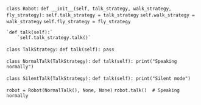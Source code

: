 
`class Robot:`
    `def __init__(self, talk_strategy, walk_strategy, fly_strategy):`
        `self.talk_strategy = talk_strategy`
        `self.walk_strategy = walk_strategy`
        `self.fly_strategy = fly_strategy`

    `def talk(self):`
        `self.talk_strategy.talk()`

`class TalkStrategy:` 
    `def talk(self): pass`

`class NormalTalk(TalkStrategy):` 
    `def talk(self): print("Speaking normally")`

`class SilentTalk(TalkStrategy):` 
    `def talk(self): print("Silent mode")`

`robot = Robot(NormalTalk(), None, None)`
`robot.talk()  # Speaking normally`